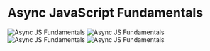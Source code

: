 # Async JavaScript Fundamentals

<img src="/workspaces/JavaScript/images/Async JS 1.jpg" alt="Async JS Fundamentals">
<img src="/workspaces/JavaScript/images/Async JS 2.jpg" alt="Async JS Fundamentals">
<img src="/workspaces/JavaScript/images/Async JS 3.jpg" alt="Async JS Fundamentals">
<img src="/workspaces/JavaScript/images/Async JS 4.jpg" alt="Async JS Fundamentals">